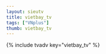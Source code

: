 ```yaml
--- 
layout: sieutv
title: vietbay_tv
tags: ["VNplus"]
thumb: vietbay_tv
---
```

{% include tvadv key="vietbay_tv" %}
